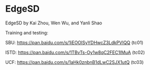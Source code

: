 # EdgeSD

EdgeSD by Kai Zhou, Wen Wu, and Yanli Shao

Training and testing:

SBU: https://pan.baidu.com/s/1iEOOlSyYDHwcZ3LdkPVlQQ (tc01)

ISTD: https://pan.baidu.com/s/1TBvTs-Oy1w8qC2FEC1IMuA (tc02)

UCF: https://pan.baidu.com/s/1aHk0znbnB1dLwC2SJX1utQ (tc03)
